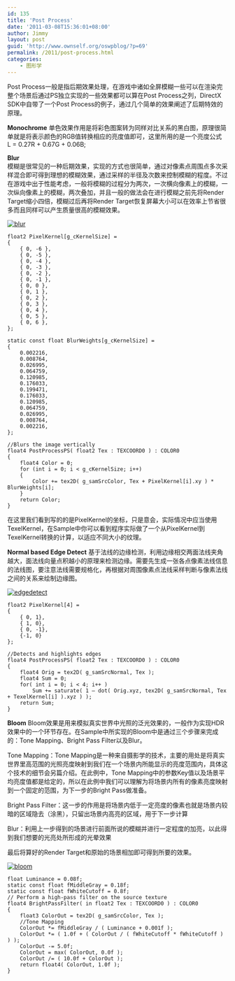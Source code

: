 ```yaml
---
id: 135
title: 'Post Process'
date: '2011-03-08T15:36:01+08:00'
author: Jimmy
layout: post
guid: 'http://www.ownself.org/oswpblog/?p=69'
permalink: /2011/post-process.html
categories:
    - 图形学
---
```


 Post Process一般是指后期效果处理，在游戏中诸如全屏模糊一些可以在渲染完整个场景后通过PS独立实现的一些效果都可以算在Post Process之列，DirectX SDK中自带了一个Post Process的例子，通过几个简单的效果阐述了后期特效的原理。

 **Monochrome**  单色效果作用是将彩色图案转为同样对比关系的黑白图，原理很简单就是将表示颜色的RGB值转换相应的亮度值即可，这里所用的是一个亮度公式   
 L = 0.27R + 0.67G + 0.06B;

 **Blur**   
 模糊是很常见的一种后期效果，实现的方式也很简单，通过对像素点周围点多次采样混合即可得到理想的模糊效果，通过采样的半径及次数来控制模糊的程度。不过在游戏中出于性能考虑，一般将模糊的过程分为两次，一次横向像素上的模糊，一次纵向像素上的模糊，两次叠加，并且一般的做法会在进行模糊之前先将Render Target缩小四倍，模糊过后再将Render Target恢复屏幕大小可以在效率上节省很多而且同样可以产生质量很高的模糊效果。

[![blur](/wp-content/uploads/2011/03/blur_thumb.jpg "blur")](/wp-content/uploads/2011/03/blur.jpg)

```
float2 PixelKernel[g_cKernelSize] =   
{
    { 0, -6 },
    { 0, -5 },
    { 0, -4 },
    { 0, -3 },
    { 0, -2 },
    { 0, -1 },
    { 0, 0 },
    { 0, 1 },
    { 0, 2 },
    { 0, 3 },
    { 0, 4 },
    { 0, 5 },
    { 0, 6 },
};

static const float BlurWeights[g_cKernelSize] =
{
    0.002216,
    0.008764,
    0.026995,
    0.064759,
    0.120985,
    0.176033,
    0.199471,
    0.176033,
    0.120985,
    0.064759,
    0.026995,
    0.008764,
    0.002216,
};

//Blurs the image vertically
float4 PostProcessPS( float2 Tex : TEXCOORD0 ) : COLOR0
{
    float4 Color = 0;
    for (int i = 0; i < g_cKernelSize; i++)
    {
        Color += tex2D( g_samSrcColor, Tex + PixelKernel[i].xy ) * BlurWeights[i];
    }
    return Color;
}
```

在这里我们看到写的的是PixelKernel的坐标，只是意会，实际情况中应当使用TexelKernel，在Sample中你可以看到程序实际做了一个从PixelKernel到TexelKernel转换的计算，以适应不同大小的纹理。

**Normal based Edge Detect**  基于法线的边缘检测，利用边缘相交两面法线夹角越大，面法线向量点积越小的原理来检测边缘。需要先生成一张各点像素法线信息的法线图，要注意法线需要规格化，再根据对周围像素点法线采样判断与像素法线之间的关系来绘制边缘图。

[![edgedetect](/wp-content/uploads/2011/03/edgedetect_thumb.jpg "edgedetect")](/wp-content/uploads/2011/03/edgedetect.jpg)

```
float2 PixelKernel[4] =
{
    { 0, 1},
    { 1, 0},
    { 0, -1},
    {-1, 0}
};

//Detects and highlights edges
float4 PostProcessPS( float2 Tex : TEXCOORD0 ) : COLOR0
{
    float4 Orig = tex2D( g_samSrcNormal, Tex );
    float4 Sum = 0;
    for( int i = 0; i < 4; i++ )
        Sum += saturate( 1 – dot( Orig.xyz, tex2D( g_samSrcNormal, Tex + TexelKernel[i] ).xyz ) );
    return Sum;
}
```

**Bloom**  Bloom效果是用来模拟真实世界中光照的泛光效果的，一般作为实现HDR效果中的一个环节存在。在Sample中所实现的Bloom中是通过三个步骤来完成的：Tone Mapping、Bright Pass Filter以及Blur。

Tone Mapping：Tone Mapping是一种来自摄影学的技术，主要的用处是将真实世界里高范围的光照亮度映射到我们在一个场景内所能显示的亮度范围内，具体这个技术的细节会另篇介绍。在此例中，Tone Mapping中的参数Key值以及场景平均亮度值都是给定的，所以在此例中我们可以理解为将场景内所有的像素亮度映射到一个固定的范围，为下一步的Bright Pass做准备。

Bright Pass Filter：这一步的作用是将场景内低于一定亮度的像素也就是场景内较暗的区域隐去（涂黑），只留出场景内高亮的区域，用于下一步计算

Blur：利用上一步得到的场景进行前面所说的模糊并进行一定程度的加亮，以此得到我们想要的光亮处所形成的光晕效果

最后将算好的Render Target和原始的场景相加即可得到所要的效果。

[![bloom](/wp-content/uploads/2011/03/bloom_thumb.jpg "bloom")](/wp-content/uploads/2011/03/bloom.jpg)

```
float Luminance = 0.08f;
static const float fMiddleGray = 0.18f;
static const float fWhiteCutoff = 0.8f;
// Perform a high-pass filter on the source texture
float4 BrightPassFilter( in float2 Tex : TEXCOORD0 ) : COLOR0
{
    float3 ColorOut = tex2D( g_samSrcColor, Tex );
    //Tone Mapping
    ColorOut *= fMiddleGray / ( Luminance + 0.001f );
    ColorOut *= ( 1.0f + ( ColorOut / ( fWhiteCutoff * fWhiteCutoff ) ) );
    ColorOut -= 5.0f;
    ColorOut = max( ColorOut, 0.0f );
    ColorOut /= ( 10.0f + ColorOut );
    return float4( ColorOut, 1.0f );
}
```